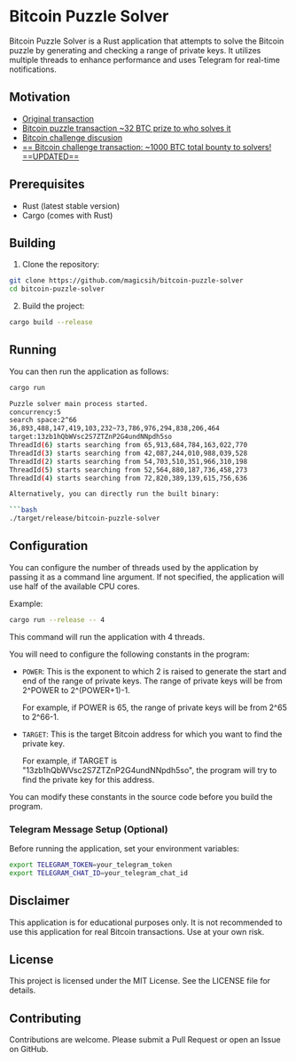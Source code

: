 # Bitcoin Puzzle Solver

Bitcoin Puzzle Solver is a Rust application that attempts to solve the Bitcoin puzzle by generating and checking a range of private keys. It utilizes multiple threads to enhance performance and uses Telegram for real-time notifications.

## Motivation
- [Original transaction](https://www.blockchain.com/explorer/transactions/btc/08389f34c98c606322740c0be6a7125d9860bb8d5cb182c02f98461e5fa6cd15)
- [Bitcoin puzzle transaction ~32 BTC prize to who solves it](https://bitcointalk.org/index.php?topic=1306983)
- [Bitcoin challenge discusion](https://bitcointalk.org/index.php?topic=5166284)
- [== Bitcoin challenge transaction: ~1000 BTC total bounty to solvers! ==UPDATED==](https://bitcointalk.org/index.php?topic=5218972)

## Prerequisites

- Rust (latest stable version)
- Cargo (comes with Rust)

## Building

1. Clone the repository:

```bash
git clone https://github.com/magicsih/bitcoin-puzzle-solver
cd bitcoin-puzzle-solver
```

2. Build the project:

```bash
cargo build --release
```

## Running

You can then run the application as follows:

```bash
cargo run
```

```bash
Puzzle solver main process started.
concurrency:5
search space:2^66
36,893,488,147,419,103,232~73,786,976,294,838,206,464
target:13zb1hQbWVsc2S7ZTZnP2G4undNNpdh5so
ThreadId(6) starts searching from 65,913,684,784,163,022,770
ThreadId(3) starts searching from 42,087,244,010,988,039,528
ThreadId(2) starts searching from 54,703,510,351,966,310,198
ThreadId(5) starts searching from 52,564,880,187,736,458,273
ThreadId(4) starts searching from 72,820,389,139,615,756,636
```

```bash
Alternatively, you can directly run the built binary:

```bash
./target/release/bitcoin-puzzle-solver
```

## Configuration

You can configure the number of threads used by the application by passing it as a command line argument. If not specified, the application will use half of the available CPU cores.

Example:

```bash
cargo run --release -- 4
```

This command will run the application with 4 threads.

You will need to configure the following constants in the program:

- `POWER`: This is the exponent to which 2 is raised to generate the start and end of the range of private keys. The range of private keys will be from 2^POWER to 2^(POWER+1)-1.

  For example, if POWER is 65, the range of private keys will be from 2^65 to 2^66-1.

- `TARGET`: This is the target Bitcoin address for which you want to find the private key.

  For example, if TARGET is "13zb1hQbWVsc2S7ZTZnP2G4undNNpdh5so", the program will try to find the private key for this address.

You can modify these constants in the source code before you build the program.

### Telegram Message Setup (Optional)

Before running the application, set your environment variables:

```bash
export TELEGRAM_TOKEN=your_telegram_token
export TELEGRAM_CHAT_ID=your_telegram_chat_id
```

## Disclaimer

This application is for educational purposes only. It is not recommended to use this application for real Bitcoin transactions. Use at your own risk.

## License

This project is licensed under the MIT License. See the LICENSE file for details.

## Contributing

Contributions are welcome. Please submit a Pull Request or open an Issue on GitHub.
